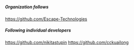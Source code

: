 ##### Organization follows

https://github.com/Escape-Technologies

##### Following individual developers

https://github.com/nikitastupin
https://github.com/cckuailong


